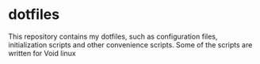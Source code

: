 # dotfiles

This repository contains my dotfiles, such as configuration files, initialization scripts and other convenience scripts.
Some of the scripts are written for Void linux